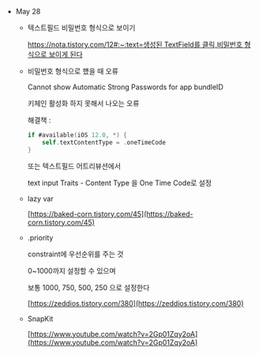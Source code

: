 - May 28
    - 텍스트필드 비밀번호 형식으로 보이기

        [https://nota.tistory.com/12#:~:text=생성된 TextField를 클릭,비밀번호 형식으로 보이게 된다](https://nota.tistory.com/12#:~:text=%EC%83%9D%EC%84%B1%EB%90%9C%20TextField%EB%A5%BC%20%ED%81%B4%EB%A6%AD,%EB%B9%84%EB%B0%80%EB%B2%88%ED%98%B8%20%ED%98%95%EC%8B%9D%EC%9C%BC%EB%A1%9C%20%EB%B3%B4%EC%9D%B4%EA%B2%8C%20%EB%90%9C%EB%8B%A4)

    - 비밀번호 형식으로 헀을 때 오류

        Cannot show Automatic Strong Passwords for app bundleID

        키체인 활성화 하지 못해서 나오는 오류

        해결책 : 

        ```swift
        if #available(iOS 12.0, *) {
            self.textContentType = .oneTimeCode
        }
        ```

        또는 텍스트필드 어트리뷰션에서 

        text input Traits - Content Type 을 One Time Code로 설정

    - lazy var

        [https://baked-corn.tistory.com/45](https://baked-corn.tistory.com/45)

    - .priority

        constraint에 우선순위를 주는 것

        0~1000까지 설정할 수 있으며

        보통 1000, 750, 500, 250 으로 설정한다

        [https://zeddios.tistory.com/380](https://zeddios.tistory.com/380)

    - SnapKit

        [https://www.youtube.com/watch?v=2Gp01Zqy2oA](https://www.youtube.com/watch?v=2Gp01Zqy2oA)
